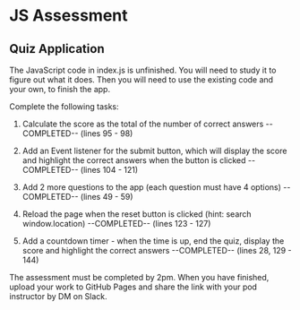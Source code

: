 # JS Assessment

## Quiz Application

The JavaScript code in index.js is unfinished. You will need to study it to figure out what it does. Then you will need to use the existing code and your own, to finish the app.

Complete the following tasks:

1. Calculate the score as the total of the number of correct answers  --COMPLETED--  (lines 95 - 98)

2. Add an Event listener for the submit button, which will display the score and highlight the correct answers when the button is clicked  --COMPLETED--  (lines 104 - 121)

3. Add 2 more questions to the app (each question must have 4 options)  --COMPLETED--  (lines 49 - 59)

4. Reload the page when the reset button is clicked (hint: search window.location)  --COMPLETED--  (lines 123 - 127)

5. Add a countdown timer - when the time is up, end the quiz, display the score and highlight the correct answers --COMPLETED-- (lines 28, 129 - 144)

The assessment must be completed by 2pm. When you have finished, upload your work to GitHub Pages and share the link with your
pod instructor by DM on Slack.

